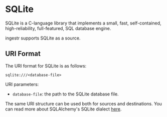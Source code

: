 # SQLite
SQLite is a C-language library that implements a small, fast, self-contained, high-reliability, full-featured, SQL database engine.

ingestr supports SQLite as a source.

## URI Format
The URI format for SQLite is as follows:

```plaintext
sqlite:///<database-file>
```

URI parameters:
- `database-file`: the path to the SQLite database file.

The same URI structure can be used both for sources and destinations. You can read more about SQLAlchemy's SQLite dialect [here](https://docs.sqlalchemy.org/en/20/core/engines.html#sqlite).
